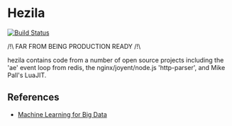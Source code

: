 # Hezila
[![Build Status](https://travis-ci.org/hezila/hezila.svg?branch=master)](https://travis-ci.org/hezila/hezila)

/!\ FAR FROM BEING PRODUCTION READY /!\

hezila contains code from a number of open source projects including the 'ae'
 event loop from redis, the nginx/joyent/node.js 'http-parser', and Mike
 Pall's LuaJIT.

## References

- [Machine Learning for Big Data](https://github.com/huichen/mlf)
